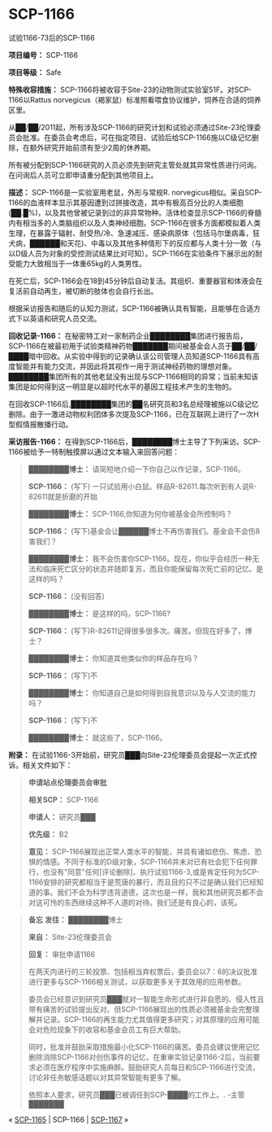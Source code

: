 # SCP-1166
                        




试验1166-73后的SCP-1166



**项目编号：** SCP-1166

**项目等级：** Safe

**特殊收容措施：** SCP-1166将被收容于Site-23的动物测试实验室51F。对SCP-1166以Rattus norvegicus（褐家鼠）标准照看喂食协议维护，饲养在合适的饲养区里。

从██/██/2011起，所有涉及SCP-1166的研究计划和试验必须通过Site-23伦理委员会批准。在委员会考虑后，可在指定项目、试验后给SCP-1166施以C级记忆删除，在额外研究开始前须有至少2周的休养期。

所有被分配到SCP-1166研究的人员必须先到研究主管处就其异常性质进行问询。在问询后人员可立即申请重分配到其他项目上。

**描述：** SCP-1166是一实验室用老鼠，外形与常规R. norvegicus相似。采自SCP-1166的血液样本显示其基因遭到过拼接改造，其中有极高百分比的人类细胞(██.█%)，以及其他曾被记录到过的非异常物种。活体检查显示SCP-1166的脊髓内有相当多的人类脑组织以及人类神经细胞。SCP-1166在很多方面都模拟着人类生理，在暴露于辐射、耐受热/冷、急速减压、感染病原体（包括马尔堡病毒，狂犬病，██████和天花)、中毒以及其他多种情形下的反应都与人类十分一致（与以D级人员为对象的受控测试结果比对可知）。SCP-1166在实验条件下展示出的耐受能力大致相当于一体重65kg的人类男性。

在死亡后，SCP-1166会在18到45分钟后自动复活。其组织、重要器官和体液会在复活前自动再生，被切断的肢体也会自行长出。

根据采访报告和随后的认知力测试，SCP-1166被确认具有智能，且能够在合适方式下以英语和研究人员交流。

**回收记录-1166：** 在秘密特工对一家制药企业████████集团进行报告后，SCP-1166在被最初用于试验类精神药物███████期间被基金会人员于██/██/████暗中回收。从实验中得到的记录确认该公司管理人员知道SCP-1166具有高度智能并有能力交流，并因此将其视作一用于测试神经药物的理想对象。████████集团所有的其他老鼠没有出现与SCP-1166相同的异常；当前未知该集团是如何得到这一明显是以超时代水平的基因工程技术产生的生物的。

在回收SCP-1166后,████████集团的██名研究员和3名总经理被施以C级记忆删除。由于一激进动物权利团体多次提及SCP-1166，已在互联网上进行了一次H型假情报散播行动。

**采访报告-1166：** 在得到SCP-1166后，████████博士主导了下列采访。SCP-1166被给予一特制触摸屏以通过文本输入来回答问题：


> **████████博士：** 请简短地介绍一下你自己以作记录，SCP-1166。
> 
> **SCP-1166：** (写下) 一只试验用小白鼠。样品R-82611.每次听到有人说R-82611就是折磨的开始
> 
> **████████博士：** SCP-1166,你知道为何你被基金会所控制吗？
> 
> **SCP-1166：** (写下)基金会让██████博士不再伤害我们。基金会不会伤8害我们？
> 
> **████████博士：** 我不会伤害你SCP-1166。现在，你似乎会经历一种无法和临床死亡区分的状态并随即复苏，而且你能保留每次死亡前的记忆。是这样的吗？
> 
> **SCP-1166：** (没有回答)
> 
> **████████博士：** 是这样的吗，SCP-1166?
> 
> **SCP-1166：** (写下)R-82611记得很多很多次。痛苦。但现在好多了，博士？
> 
> **████████博士：** 你知道其他类似你的样品存在吗？
> 
> **SCP-1166：** (写下)不
> 
> **████████博士：** 你知道自己是如何得到自我意识以及与人交流的能力吗？
> 
> **SCP-1166：** (写下)不
> 
> **████████博士：** 就这些了，SCP-1166。
> 

**附录：** 在试验1166-3开始前，研究员███向Site-23伦理委员会提起一次正式控诉。相关文件如下：


> **申请站点伦理委员会审批** 
> 
> **相关SCP：** SCP-1166
> 
> **申请人：** 研究员███
> 
> **优先级：** B2
> 
> **意见：** SCP-1166展现出正常人类水平的智能，并具有诸如悲伤、焦虑、恐惧的情感。不同于标准的D级对象，SCP-1166并未对已有社会犯下任何罪行，也没有"同意"任何[评论删除]、执行试验1166-3,或是肯定任何为SCP-1166安排的研究都相当于是荒唐的暴行，而且目的只不过是确认我们已经知道的事。我们不会为科学违背道德，这次也是一样，我和其他研究员都不会对这可怜的东西继续这种不人道的对待。我们还是有良心的，该死。
> 


> **备忘** 
**发往：** ████████博士
> 
> **来自：** Site-23伦理委员会
> 
> **回复：** 审批申请1166
> 
> 在两天内进行的三轮投票、包括相当弃权票后，委员会以7：6的决议批准进行更多与SCP-1166相关测试，以获取更多关于其效用的应用参数。
> 
> 委员会已经意识到研究员███就对一智能生命形式进行非自愿的、侵入性且带有痛苦的试验提出反对。但SCP-1166展现出的性质必须被基金会完整理解并记录。SCP-1166的再生能力尤其值得更多研究；对其原理的应用可能会对危险现象下的收容和基金会员工有巨大帮助。
> 
> 同时，批准并鼓励采取措施最小化SCP-1166的痛苦。委员会建议使用记忆删除消除SCP-1166对创伤事件的记忆，在重审实验记录1166-2后，当前要求必须在医疗程序中实施麻醉。鼓励研究人员每日和SCP-1166进行交流，讨论非任务敏感话题以对其异常智能有更多了解。
> 
> 依照本人要求，研究员███已被调任到SCP-████的工作上。.
-主管███████
> 



« [SCP-1165](/scp-1165) | SCP-1166 | [SCP-1167](/scp-1167) »





                    